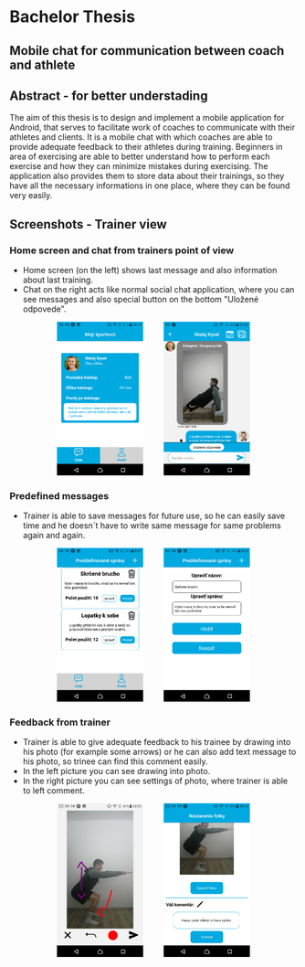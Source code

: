# Bachelor Thesis
## Mobile chat for communication between coach and athlete

## Abstract - for better understading
The aim of this thesis is to design and implement a mobile application for Android, that
serves to facilitate work of coaches to communicate with their athletes and clients. It is
a mobile chat with which coaches are able to provide adequate feedback to their athletes
during training. Beginners in area of exercising are able to better understand how to perform
each exercise and how they can minimize mistakes during exercising. The application also
provides them to store data about their trainings, so they have all the necessary informations
in one place, where they can be found very easily.

## Screenshots - Trainer view
### Home screen and chat from trainers point of view
- Home screen (on the left) shows last message and also information about last training.
- Chat on the right acts like normal social chat application, where you can see messages and also special button on the bottom "Uložené odpovede".
<p align="center">
  <img src="https://github.com/plosnak2/bachelor/blob/main/screenshots/trainer/app_home1.png?raw=true" width="30%">
&nbsp; &nbsp; &nbsp; &nbsp;
  <img src="https://github.com/plosnak2/bachelor/blob/main/screenshots/trainer/app_chat_trainer.png?raw=true" width="30%">
</p>

### Predefined messages
- Trainer is able to save messages for future use, so he can easily save time and he doesn´t have to write same message for same problems again and again.
<p align="center">
  <img src="https://github.com/plosnak2/bachelor/blob/main/screenshots/trainer/app_predefined1.png?raw=true" width="30%">
&nbsp; &nbsp; &nbsp; &nbsp;
  <img src="https://github.com/plosnak2/bachelor/blob/main/screenshots/trainer/app_predefined2.png?raw=true" width="30%">
</p>

### Feedback from trainer
- Trainer is able to give adequate feedback to his trainee by drawing into his photo (for example some arrows) or he can also add text message to his photo, so trinee can find this comment easily.
- In the left picture you can see drawing into photo.
- In the right picture you can see settings of photo, where trainer is able to left comment. 
<p align="center">
  <img src="https://github.com/plosnak2/bachelor/blob/main/screenshots/trainer/app_draw.png?raw=true" width="30%">
&nbsp; &nbsp; &nbsp; &nbsp;
  <img src="https://github.com/plosnak2/bachelor/blob/main/screenshots/trainer/app_settings.png?raw=true" width="30%">
</p>
